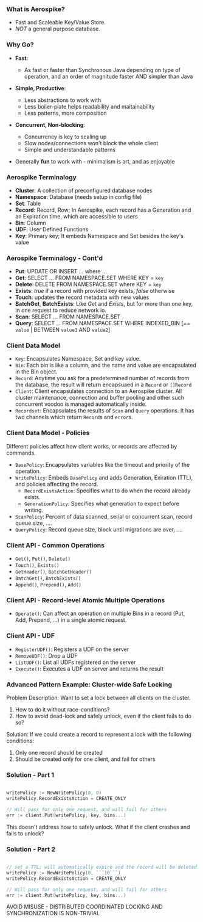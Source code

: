 ### What is Aerospike?
* Fast and Scaleable Key/Value Store.
* *NOT* a general purpose database.

### Why Go?
* **Fast**: 
	* As fast or faster than Synchronous Java depending on type of operation, and an order of magnitude faster AND simpler than Java


* **Simple, Productive**:
	* Less abstractions to work with
	* Less boiler-plate helps readability and maitainability
	* Less patterns, more composition

	
* **Concurrent, Non-blocking**:
	* Concurrency is key to scaling up
	* Slow nodes/connections won't block the whole client
	* Simple and understandable patterns

* Generally **fun** to work with - minimalism is art, and as enjoyable

### Aerospike Terminalogy
* **Cluster**: A collection of preconfigured database nodes
* **Namespace**: Database (needs setup in config file)
* **Set**: Table
* **Record**: Record, Row; In Aerospike, each record has a Generation and an Expiration time, which are accessible to users
* **Bin**: Column
* **UDF**: User Defined Functions
* **Key**: Primary key; It embeds Namespace and Set besides the key's value

### Aerospike Terminalogy - Cont'd
* **Put**: UPDATE OR INSERT ... where ...
* **Get**: SELECT ... FROM NAMESPACE.SET WHERE KEY = ```key```
* **Delete**: DELETE FROM NAMESPACE.SET where KEY = ```key```
* **Exists**: *true* if a record with provided key exists, *false* otherwise
* **Touch**: updates the record metadata with new values
* **BatchGet**, **BatchExists**: Like *Get* and *Exists*, but for more than one key, in one request to reduce network io.
* **Scan**: SELECT ... FROM NAMESPACE.SET
* **Query**: SELECT ... FROM NAMESPACE.SET WHERE INDEXED_BIN [== ```value``` | BETWEEN ```value1``` AND ```value2```]


### Client Data Model
* ```Key```: Encapsulates Namespace, Set and key value.
* ```Bin```: Each bin is like a column, and the name and value are encapsulated in the Bin object.
* ```Record```: Anytime you ask for a predetermined number of records from the database, the result will return encapsuaed in a ```Record``` or ```[]Record```
* ```Client```: Client encapsulates connection to an Aerospike cluster. All cluster maintenance, connection and buffer pooling and other such concurrent voodoo is managed automatically inside.
* ```Recordset```: Encapsulates the results of ```Scan``` and ```Query``` operations. It has two channels which return ```Record```s and ```error```s.

### Client Data Model - Policies
Different policies affect how client works, or records are affected by commands.

* ```BasePolicy```: Encapsulates variables like the timeout and priority of the operation.
* ```WritePolicy```: Embeds ```BasePolicy``` and adds Generation, Exiration (TTL), and policies affecting the record.
	* ```RecordExistsAction```: Specifies what to do when the record already exists.
	* ```GenerationPolicy```: Specifies what generation to expect before writing.
* ```ScanPolicy```: Percent of data scanned, serial or concurrent scan, record queue size, ....
* ```QueryPolicy```: Record queue size, block until migrations are over, ....

### Client API - Common Operations

* ```Get()```, ```Put()```, ```Delete()```
* ```Touch()```, ```Exists()```
* ```GetHeader()```, ```BatchGetHeader()```
* ```BatchGet()```, ```BatchExists()```
* ```Append()```, ```Prepend()```, ```Add()```

### Client API - Record-level Atomic Multiple Operations

* ```Operate()```: Can affect an operation on multiple Bins in a record (Put, Add, Prepend, ...) in a single atomic request.

### Client API - UDF

* ```RegisterUDF()```: Registers a UDF on the server
* ```RemoveUDF()```: Drop a UDF
* ```ListUDF()```: List all UDFs registered on the server
* ```Execute()```: Executes a UDF on server and returns the result


### Advanced Pattern Example: Cluster-wide Safe Locking

Problem Description: Want to set a lock between all clients on the cluster.

1. How to do it without race-conditions?	
2. How to avoid dead-lock and safely unlock, even if the client fails to do so?

Solution: If we could create a record to represent a lock with the following conditions:
1. Only one record should be created
2. Should be created only for one client, and fail for others

### Solution - Part 1
```go

writePolicy := NewWritePolicy(0, 0)
writePolicy.RecordExistsAction = CREATE_ONLY

// Will pass for only one request, and will fail for others
err := client.Put(writePolicy, key, bins...)
```

This doesn't address how to safely unlock. What if the client crashes and fails to unlock?

### Solution - Part 2
```go

// set a TTL; will automatically expire and the record will be deleted
writePolicy := NewWritePolicy(0, ```10```)
writePolicy.RecordExistsAction = CREATE_ONLY

// Will pass for only one request, and will fail for others
err := client.Put(writePolicy, key, bins...)
```

AVOID MISUSE - DISTRIBUTED COORDINATED LOCKING AND SYNCHRONIZATION IS NON-TRIVIAL

